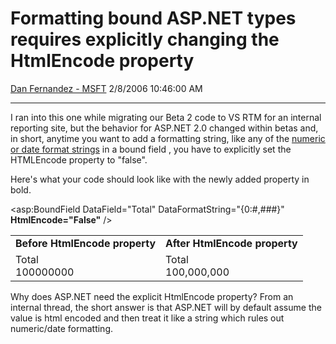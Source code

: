 <div id="page">

# Formatting bound ASP.NET types requires explicitly changing the HtmlEncode property

[Dan Fernandez -
MSFT](https://social.msdn.microsoft.com/profile/Dan%20Fernandez%20-%20MSFT)
2/8/2006 10:46:00 AM

-----

<div id="content">

I ran into this one while migrating our Beta 2 code to VS RTM for an
internal reporting site, but the behavior for ASP.NET 2.0 changed within
betas and, in short, anytime you want to add a formatting string,
like any of the [numeric or date format
strings](http://msdn.microsoft.com/library/default.asp?url=/library/en-us/cpguide/html/cpconformattingtypes.asp) in
a bound field , you have to explicitly set the HTMLEncode property to
"false".

Here's what your code should look like with the newly added property in
bold.

\<asp:BoundField DataField="Total" DataFormatString="{0:\#,\#\#\#}" 
**HtmlEncode="False"** /\>

<table>
<tbody>
<tr class="odd">
<td><strong>Before HtmlEncode property</strong></td>
<td><strong>After HtmlEncode property</strong></td>
</tr>
<tr class="even">
<td>Total<br />
100000000</td>
<td>Total<br />
100,000,000</td>
</tr>
</tbody>
</table>

Why does ASP.NET need the explicit HtmlEncode property? From an internal
thread, the short answer is that ASP.NET will by default assume the
value is html encoded and then treat it like a string which rules out
numeric/date formatting.

</div>

</div>
